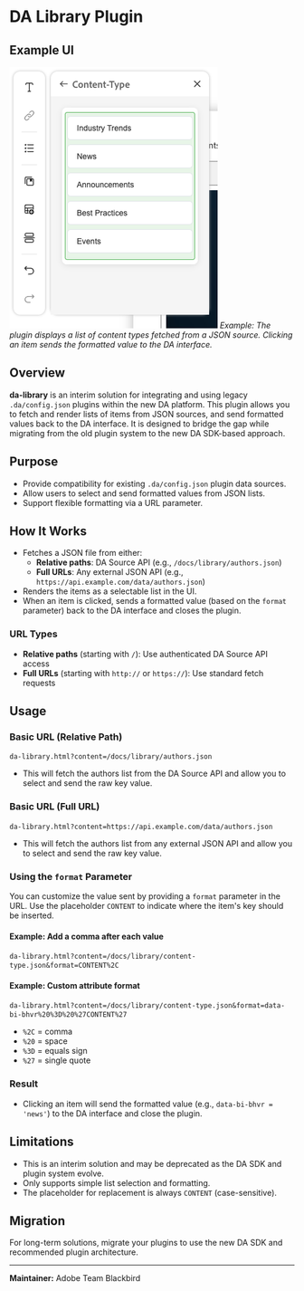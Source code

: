 # DA Library Plugin

## Example UI

![Example UI: Content-Type Selection](screenshot.png)
*Example: The plugin displays a list of content types fetched from a JSON source. Clicking an item sends the formatted value to the DA interface.*

## Overview

**da-library** is an interim solution for integrating and using legacy `.da/config.json` plugins within the new DA platform. This plugin allows you to fetch and render lists of items from JSON sources, and send formatted values back to the DA interface. It is designed to bridge the gap while migrating from the old plugin system to the new DA SDK-based approach.

## Purpose

- Provide compatibility for existing `.da/config.json` plugin data sources.
- Allow users to select and send formatted values from JSON lists.
- Support flexible formatting via a URL parameter.

## How It Works

- Fetches a JSON file from either:
  - **Relative paths**: DA Source API (e.g., `/docs/library/authors.json`)
  - **Full URLs**: Any external JSON API (e.g., `https://api.example.com/data/authors.json`)
- Renders the items as a selectable list in the UI.
- When an item is clicked, sends a formatted value (based on the `format` parameter) back to the DA interface and closes the plugin.

### URL Types

- **Relative paths** (starting with `/`): Use authenticated DA Source API access
- **Full URLs** (starting with `http://` or `https://`): Use standard fetch requests

## Usage

### Basic URL (Relative Path)

```
da-library.html?content=/docs/library/authors.json
```

- This will fetch the authors list from the DA Source API and allow you to select and send the raw key value.

### Basic URL (Full URL)

```
da-library.html?content=https://api.example.com/data/authors.json
```

- This will fetch the authors list from any external JSON API and allow you to select and send the raw key value.

### Using the `format` Parameter

You can customize the value sent by providing a `format` parameter in the URL. Use the placeholder `CONTENT` to indicate where the item's key should be inserted.

#### Example: Add a comma after each value

```
da-library.html?content=/docs/library/content-type.json&format=CONTENT%2C
```

#### Example: Custom attribute format

```
da-library.html?content=/docs/library/content-type.json&format=data-bi-bhvr%20%3D%20%27CONTENT%27
```

- `%2C` = comma
- `%20` = space
- `%3D` = equals sign
- `%27` = single quote

### Result

- Clicking an item will send the formatted value (e.g., `data-bi-bhvr = 'news'`) to the DA interface and close the plugin.

## Limitations

- This is an interim solution and may be deprecated as the DA SDK and plugin system evolve.
- Only supports simple list selection and formatting.
- The placeholder for replacement is always `CONTENT` (case-sensitive).

## Migration

For long-term solutions, migrate your plugins to use the new DA SDK and recommended plugin architecture.

---

**Maintainer:** Adobe Team Blackbird 